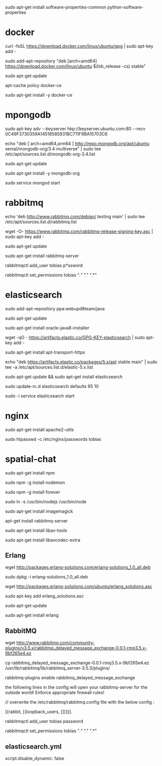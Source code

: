 sudo apt-get install software-properties-common python-software-properties

docker
======

curl -fsSL https://download.docker.com/linux/ubuntu/gpg | sudo apt-key add -

sudo add-apt-repository "deb [arch=amd64] https://download.docker.com/linux/ubuntu $(lsb_release -cs) stable"

sudo apt-get update

apt-cache policy docker-ce

sudo apt-get install -y docker-ce




mpongodb
========

sudo apt-key adv --keyserver hkp://keyserver.ubuntu.com:80 --recv 0C49F3730359A14518585931BC711F9BA15703C6

echo "deb [ arch=amd64,arm64 ] http://repo.mongodb.org/apt/ubuntu xenial/mongodb-org/3.4 multiverse" | sudo tee /etc/apt/sources.list.d/mongodb-org-3.4.list

sudo apt-get update

sudo apt-get install -y mongodb-org

sudo service mongod start





rabbitmq
========

echo 'deb http://www.rabbitmq.com/debian/ testing main' | sudo tee /etc/apt/sources.list.d/rabbitmq.list
     
wget -O- https://www.rabbitmq.com/rabbitmq-release-signing-key.asc | sudo apt-key add -

sudo apt-get update

sudo apt-get install rabbitmq-server

rabbitmqctl add_user tobias  p*ssword

rabbitmqctl set_permissions tobias ".*" ".*" ".*"





elasticsearch 
=============

sudo add-apt-repository ppa:webupd8team/java

sudo apt-get update

sudo apt-get install oracle-java8-installer

wget -qO - https://artifacts.elastic.co/GPG-KEY-elasticsearch | sudo apt-key add -

sudo apt-get install apt-transport-https

echo "deb https://artifacts.elastic.co/packages/5.x/apt stable main" | sudo tee -a /etc/apt/sources.list.d/elastic-5.x.list

sudo apt-get update && sudo apt-get install elasticsearch

sudo update-rc.d elasticsearch defaults 95 10

sudo -i service elasticsearch start




nginx
=====

sudo apt-get install apache2-utils

sudo htpasswd -c /etc/nginx/passwords tobias







spatial-chat
============


sudo apt-get install npm

sudo npm -g install nodemon

sudo npm -g install forever

sudo ln -s /usr/bin/nodejs /usr/bin/node

sudo apt-get install imagemagick

apt-get install rabbitmq-server

sudo apt-get install libav-tools

sudo apt-get install libavcodec-extra



Erlang
------
wget http://packages.erlang-solutions.com/erlang-solutions_1.0_all.deb

sudo dpkg -i erlang-solutions_1.0_all.deb

wget http://packages.erlang-solutions.com/ubuntu/erlang_solutions.asc

sudo apt-key add erlang_solutions.asc

sudo apt-get update

sudo apt-get install erlang





RabbitMQ
--------
wget http://www.rabbitmq.com/community-plugins/v3.5.x/rabbitmq_delayed_message_exchange-0.0.1-rmq3.5.x-9bf265e4.ez

cp rabbitmq_delayed_message_exchange-0.0.1-rmq3.5.x-9bf265e4.ez /usr/lib/rabbitmq/lib/rabbitmq_server-3.5.3/plugins/

rabbitmq-plugins enable rabbitmq_delayed_message_exchange


the following lines in the config will open your rabbitmq-server for the outside world!
Enforce appropriate firewall rules!

//  overwrite the /etc/rabbitmq/rabbitmq.config file with the below config :

[{rabbit, [{loopback_users, []}]}].




rabbitmqctl add_user tobias password

rabbitmqctl set_permissions tobias ".*" ".*" ".*"



elasticsearch.yml
-----------------
script.disable_dynamic: false






